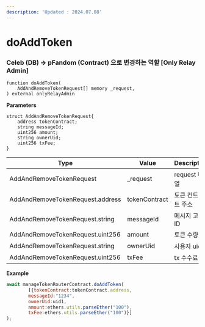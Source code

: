 ```yaml
---
description: 'Updated : 2024.07.08'
---
```


# doAddToken

### **Celeb (DB) -> pFandom (Contract) 으로 변경하는 역할** \[Only Relay Admin]

```solidity
function doAddToken(
    AddAndRemoveTokenRequest[] memory _request,
) external onlyRelayAdmin
```

**Parameters**

```solidity
struct AddAndRemoveTokenRequest{
    address tokenContract;
    string messageId;
    uint256 amount;
    string ownerUid;
    uint256 txFee;
}
```

<table><thead><tr><th width="343.4">Type</th><th width="150">Value</th><th>Description</th></tr></thead><tbody><tr><td>AddAndRemoveTokenRequest</td><td>_request</td><td>request 배열</td></tr><tr><td>AddAndRemoveTokenRequest.address</td><td>tokenContract</td><td>토큰 컨트랙트 주소</td></tr><tr><td>AddAndRemoveTokenRequest.string</td><td>messageId</td><td>메시지 고유 ID</td></tr><tr><td>AddAndRemoveTokenRequest.uint256</td><td>amount</td><td>토큰 수량</td></tr><tr><td>AddAndRemoveTokenRequest.string</td><td>ownerUid</td><td>사용자 uid</td></tr><tr><td>AddAndRemoveTokenRequest.uint256</td><td>txFee</td><td>tx 수수료</td></tr></tbody></table>



**Example**

```javascript
await manageTokenRouterContract.doAddToken(
        [{tokenContract:tokenContract.address,
        messageId:"1234", 
        ownerUid:uid1, 
        amount:ethers.utils.parseEther("100"),
        txFee:ethers.utils.parseEther("100")}]
);
```



